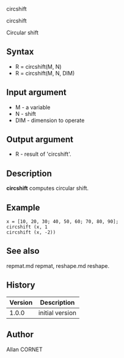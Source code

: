 



circshift


circshift

Circular shift

## Syntax

- R = circshift(M, N)
- R = circshift(M, N, DIM)

## Input argument

 - M - a variable
 - N - shift
 - DIM - dimension to operate

## Output argument

 - R - result of 'circshift'.

## Description


  <p><b>circshift</b> computes circular shift.</p>


## Example

```Nelson
x = [10, 20, 30; 40, 50, 60; 70, 80, 90];
circshift (x, 1
circshift (x, -2))
```

## See also

repmat.md repmat, reshape.md reshape.
## History

|Version|Description|
|------|------|
|1.0.0|initial version|


## Author

Allan CORNET



